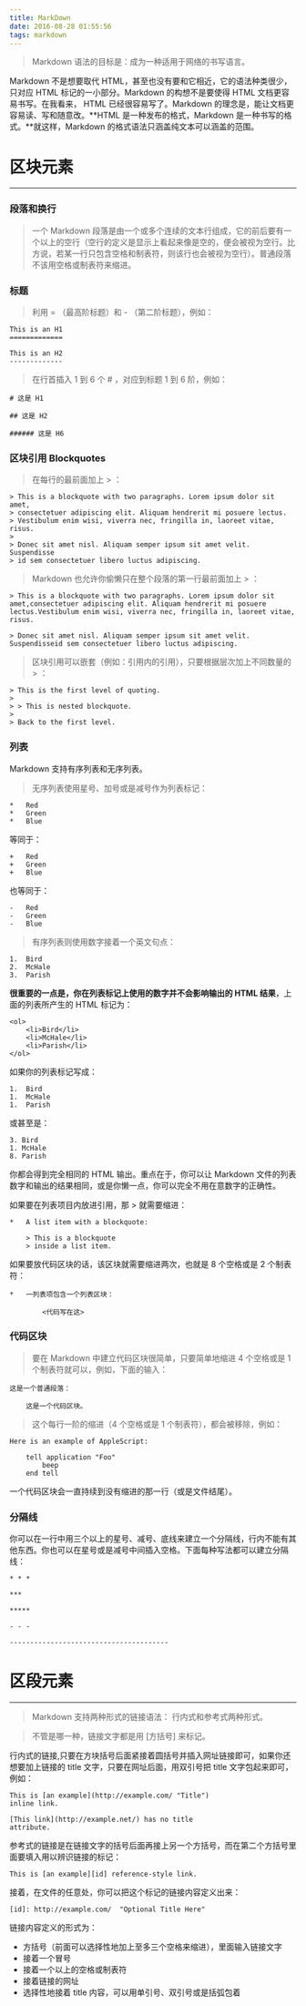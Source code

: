 ```yaml
---
title: MarkDown
date: 2016-08-28 01:55:56
tags: markdown
---
```


> Markdown 语法的目标是：成为一种适用于网络的书写语言。

Markdown 不是想要取代 HTML，甚至也没有要和它相近，它的语法种类很少，只对应 HTML 标记的一小部分。Markdown 的构想不是要使得 HTML 文档更容易书写。在我看来， HTML 已经很容易写了。Markdown 的理念是，能让文档更容易读、写和随意改。**HTML 是一种发布的格式，Markdown 是一种书写的格式。**就这样，Markdown 的格式语法只涵盖纯文本可以涵盖的范围。

<!-- more -->

# 区块元素

---

### 段落和换行

> 一个 Markdown 段落是由一个或多个连续的文本行组成，它的前后要有一个以上的空行（空行的定义是显示上看起来像是空的，便会被视为空行。比方说，若某一行只包含空格和制表符，则该行也会被视为空行）。普通段落不该用空格或制表符来缩进。

### 标题

> 利用 = （最高阶标题）和 - （第二阶标题），例如：

```
This is an H1
=============

This is an H2
-------------
```

> 在行首插入 1 到 6 个 # ，对应到标题 1 到 6 阶，例如：

```
# 这是 H1

## 这是 H2

###### 这是 H6
```

### 区块引用 Blockquotes

> 在每行的最前面加上 > ：

```
> This is a blockquote with two paragraphs. Lorem ipsum dolor sit amet,
> consectetuer adipiscing elit. Aliquam hendrerit mi posuere lectus.
> Vestibulum enim wisi, viverra nec, fringilla in, laoreet vitae, risus.
> 
> Donec sit amet nisl. Aliquam semper ipsum sit amet velit. Suspendisse
> id sem consectetuer libero luctus adipiscing.
```
	
> Markdown 也允许你偷懒只在整个段落的第一行最前面加上 > ：

```
> This is a blockquote with two paragraphs. Lorem ipsum dolor sit amet,consectetuer adipiscing elit. Aliquam hendrerit mi posuere lectus.Vestibulum enim wisi, viverra nec, fringilla in, laoreet vitae, risus.

> Donec sit amet nisl. Aliquam semper ipsum sit amet velit. Suspendisseid sem consectetuer libero luctus adipiscing.
```

> 区块引用可以嵌套（例如：引用内的引用），只要根据层次加上不同数量的 > ：

```
> This is the first level of quoting.
>
> > This is nested blockquote.
>
> Back to the first level.
```

### 列表

Markdown 支持有序列表和无序列表。

> 无序列表使用星号、加号或是减号作为列表标记：

```
*   Red
*   Green
*   Blue
```

等同于：

```
+   Red
+   Green
+   Blue
```

也等同于：

```
-   Red
-   Green
-   Blue
```

> 有序列表则使用数字接着一个英文句点：

```
1.  Bird
2.  McHale
3.  Parish
```

**很重要的一点是，你在列表标记上使用的数字并不会影响输出的 HTML 结果**，上面的列表所产生的 HTML 标记为：

```
<ol>
    <li>Bird</li>
    <li>McHale</li>
    <li>Parish</li>
</ol>
```

如果你的列表标记写成：

```
1.  Bird
1.  McHale
1.  Parish
```

或甚至是：

```
3. Bird
1. McHale
8. Parish
```

你都会得到完全相同的 HTML 输出。重点在于，你可以让 Markdown 文件的列表数字和输出的结果相同，或是你懒一点，你可以完全不用在意数字的正确性。

如果要在列表项目内放进引用，那 > 就需要缩进：

```
*   A list item with a blockquote:

	> This is a blockquote
    > inside a list item.
```
    	
如果要放代码区块的话，该区块就需要缩进两次，也就是 8 个空格或是 2 个制表符：

```
*   一列表项包含一个列表区块：

        <代码写在这>
```

### 代码区块

> 要在 Markdown 中建立代码区块很简单，只要简单地缩进 4 个空格或是 1 个制表符就可以，例如，下面的输入：

```
这是一个普通段落：

	这是一个代码区块。
```
    	
> 这个每行一阶的缩进（4 个空格或是 1 个制表符），都会被移除，例如：

```
Here is an example of AppleScript:

    tell application "Foo"
        beep
    end tell
```
	    
一个代码区块会一直持续到没有缩进的那一行（或是文件结尾）。

### 分隔线

你可以在一行中用三个以上的星号、减号、底线来建立一个分隔线，行内不能有其他东西。你也可以在星号或是减号中间插入空格。下面每种写法都可以建立分隔线：

```
* * *

***

*****

- - -

---------------------------------------
```

# 区段元素

-----------

> Markdown 支持两种形式的链接语法： 行内式和参考式两种形式。

> 不管是哪一种，链接文字都是用 [方括号] 来标记。

行内式的链接,只要在方块括号后面紧接着圆括号并插入网址链接即可，如果你还想要加上链接的 title 文字，只要在网址后面，用双引号把 title 文字包起来即可，例如：

```
This is [an example](http://example.com/ "Title") 
inline link.

[This link](http://example.net/) has no title 
attribute.
```

参考式的链接是在链接文字的括号后面再接上另一个方括号，而在第二个方括号里面要填入用以辨识链接的标记：

```
This is [an example][id] reference-style link.
```
	
接着，在文件的任意处，你可以把这个标记的链接内容定义出来：

```
[id]: http://example.com/  "Optional Title Here"	
```

链接内容定义的形式为：

* 方括号（前面可以选择性地加上至多三个空格来缩进），里面输入链接文字
* 接着一个冒号
* 接着一个以上的空格或制表符
* 接着链接的网址
* 选择性地接着 title 内容，可以用单引号、双引号或是括弧包着

